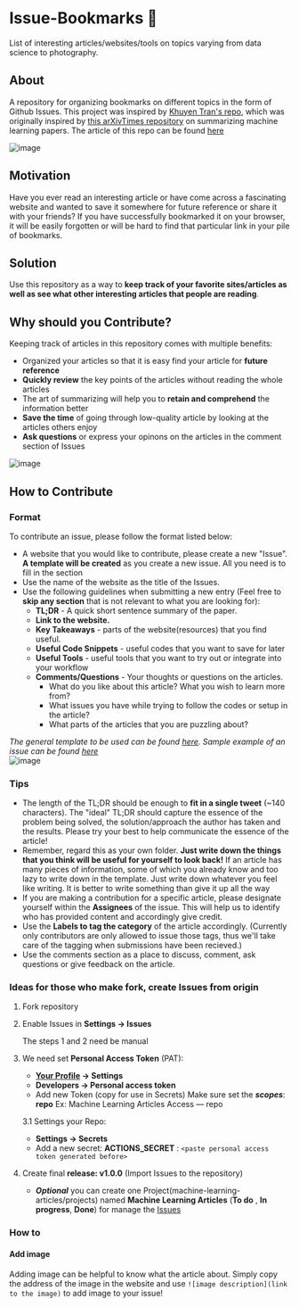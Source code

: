 # Issue-Bookmarks 🔖
List of interesting articles/websites/tools on topics varying from data science to photography.

## About

A repository for organizing bookmarks on different topics in the form of Github Issues. This project was inspired by [Khuyen Tran's repo](https://github.com/khuyentran1401/machine-learning-articles), which was originally inspired by [this arXivTimes repository](https://github.com/yutarochan/arXivTimes) on summarizing machine learning papers. The article of this repo can be found [here](https://towardsdatascience.com/how-to-organize-your-data-science-articles-with-github-b5b9427dad37?source=friends_link&sk=4dfb338164ad6e95809d943f0dc0578e)

![image](https://github.com/UjwalKandi/Issue-Bookmarks/blob/master/Images/Issue-Bookmarks-1.png?raw=True)
## Motivation

Have you ever read an interesting article or have come across a fascinating website and wanted to save it somewhere for future reference or share it with your friends? If you have successfully bookmarked it on your browser, it will be easily forgotten or will be hard to find that particular link in your pile of bookmarks.

## Solution

Use this repository as a way to **keep track of your favorite sites/articles as well as see what other interesting articles that people are reading**. 

## Why should you Contribute?
Keeping track of articles in this repository comes with multiple benefits:

* Organized your articles so that it is easy find your article for **future reference**
* **Quickly review** the key points of the articles without reading the whole articles
* The art of summarizing will help you to **retain and comprehend** the information better
* **Save the time** of going through low-quality article by looking at the articles others enjoy
* **Ask questions** or express your opinons on the articles in the comment section of Issues

![image](https://github.com/UjwalKandi/Issue-Bookmarks/blob/master/Images/Issue-Bookmarks-2.png)

## How to Contribute
### Format
To contribute an issue, please follow the format listed below:

* A website that you would like to contribute, please create a new "Issue". **A template will be created** as you create a new issue. All you need is to fill in the section
* Use the name of the website as the title of the Issues.
* Use the following guidelines when submitting a new entry (Feel free to **skip any section** that is not relevant to what you are looking for):
  * **TL;DR** - A quick short sentence summary of the paper.
  * **Link to the website.**
  * **Key Takeaways** - parts of the website(resources) that you find useful.
  * **Useful Code Snippets** - useful codes that you want to save for later
  * **Useful Tools** - useful tools that you want to try out or integrate into your workflow
  * **Comments/Questions** - Your thoughts or questions on the articles. 
    * What do you like about this article? What you wish to learn more from?
    * What issues you have while trying to follow the codes or setup in the article?
    * What parts of the articles that you are puzzling about?
    
*The general template to be used can be found [here](https://github.com/UjwalKandi/Issue-Bookmarks/issues/11). Sample example of an issue can be found [here](https://github.com/khuyentran1401/machine-learning-articles/issues/3)*   
![image](https://github.com/UjwalKandi/Issue-Bookmarks/blob/master/Images/Issue-Bookmarks-3.png)


### Tips  
* The length of the TL;DR should be enough to **fit in a single tweet** (~140 characters). The "ideal" TL;DR should capture the essence of the problem being solved, the solution/approach the author has taken and the results. Please try your best to help communicate the essence of the article!
* Remember, regard this as your own folder. **Just write down the things that you think will be useful for yourself to look back!** If an article has many pieces of information, some of which you already know and too lazy to write down in the template. Just write down whatever you feel like writing. It is better to write something than give it up all the way
* If you are making a contribution for a specific article, please designate yourself within the **Assignees** of the issue. This will help us to identify who has provided content and accordingly give credit.
* Use the **Labels to tag the category** of the article accordingly. (Currently only contributors are only allowed to issue those tags, thus we'll take care of the tagging when submissions have been recieved.)
* Use the comments section as a place to discuss, comment, ask questions or give feedback on the article.

### Ideas for those who make fork, create Issues from origin
1. Fork repository 
2. Enable Issues in **Settings -> Issues**

    The steps 1 and 2 need be manual

3. We need set **Personal Access Token** (PAT):
    * **[Your Profile](https://github.com/settings/profile) -> Settings**
    * **Developers -> Personal access token**
    * Add new Token (copy for use in Secrets)
      Make sure set the _**scopes**_: **repo**
      Ex: Machine Learning Articles Access — repo

    3.1 Settings your Repo:
     * **Settings -> Secrets**
     * Add a new secret:
       **ACTIONS_SECRET** : `<paste personal access token generated before>`

4. Create final **release: v1.0.0** (Import Issues to the repository)
    * _**Optional**_ you can create one Project(machine-learning-articles/projects) named **Machine Learning Articles** (**To do** , **In progress**, **Done**) for manage the [Issues](https://github.com/oleksis/machine-learning-articles/projects/1)

### How to
#### Add image
Adding image can be helpful to know what the article about. Simply copy the address of the image in the website and use `![image description](link to the image)` to add image to your issue!
